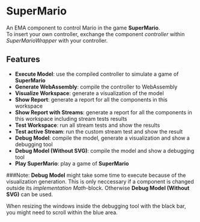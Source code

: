 # SuperMario
An EMA component to control Mario in the game **SuperMario**.  
To insert your own controller, exchange the component *controller* within *SuperMarioWrapper* with your controller.

## Features
* **Execute Model**: use the compiled controller to simulate a game of **SuperMario**
* **Generate WebAssembly**: compile the controller to WebAssembly
* **Visualize Workspace**: generate a visualization of the model
* **Show Report**: generate a report for all the components in this workspace
* **Show Report with Streams**: generate a report for all the components in this workspace including stream tests results
* **Test Workspace**: run all stream tests and show the results
* **Test active Stream**: run the custom stream test and show the result
* **Debug Model**: compile the model, generate a visualization and show a debugging tool
* **Debug Model (Without SVG)**: compile the model and show a debugging tool
* **Play SuperMario**: play a game of **SuperMario**

###Note: 
**Debug Model** might take some time to execute because of the visualization generation. This is only neccessary if a component is changed outside its *implementation Math*-block. Otherwise **Debug Model (Without SVG)** can be used.

When resizing the windows inside the debugging tool with the black bar, you might need to scroll within the blue area.